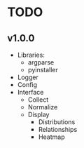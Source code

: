 # TODO

## v1.0.0

- Libraries:
  - argparse
  - pyinstaller 
- Logger
- Config
- Interface
  - Collect
  - Normalize
  - Display
    - Distributions
    - Relationships
    - Heatmap